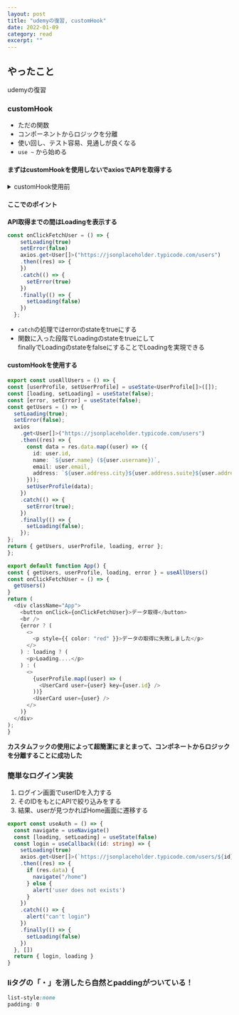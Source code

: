 ```yaml
---
layout: post
title: "udemyの復習, customHook" 
date: 2022-01-09 
category: read 
excerpt: ""
---
```


<div markdown="1">

## やったこと
udemyの復習  

### customHook
- ただの関数
- コンポーネントからロジックを分離
- 使い回し、テスト容易、見通しが良くなる
- `use ~` から始める

#### まずはcustomHookを使用しないでaxiosでAPIを取得する
<details>
  <summary>customHook使用前</summary>
  
```ts
export default function App() {
  const [userProfile, setUserProfile] = useState<UserProfile[]>([])
  const [loading, setLoading] = useState(false)
  const [error, setError] = useState(false)
  const onClickFetchUser = () => {
    setLoading(true)
    setError(false)
    axios.get<User[]>("https://jsonplaceholder.typicode.com/users")
    .then((res) => {
      const data = res.data.map((user) => ({
        id: user.id,
        name: `${user.name} (${user.username})`,
        email: user.email,
        address: `${user.address.city}${user.address.suite}${user.address.street}`
      }))
      setUserProfile(data)
    })
    .catch(() => {
      setError(true)
    })
    .finally(() => {
      setLoading(false)
    })
  };
  return (
    <div className="App">
      <button onClick={onClickFetchUser}>データ取得</button>
      <br />
      {error ? (
        <>
          <p style={{color: "red"}}>データの取得に失敗しました</p>
        </>
      ): (
        loading? (
          <p>Loading....</p>
        ): (
        <>
        {userProfile.map((user) => (
          <UserCard user={user} key={user.id} />
        ))}
        <UserCard user={user} />
        </>)
      )}
      
    </div>
  );
}
```
</details> 
  
#### ここでのポイント
**API取得までの間はLoadingを表示する**

```ts
const onClickFetchUser = () => {
    setLoading(true)
    setError(false)
    axios.get<User[]>("https://jsonplaceholder.typicode.com/users")
    .then((res) => {
    })
    .catch(() => {
      setError(true)
    })
    .finally(() => {
      setLoading(false)
    })
  };
```
- `catch`の処理ではerrorのstateをtrueにする
- 関数に入った段階でLoadingのstateをtrueにして  
  finallyでLoadingのstateをfalseにすることでLoadingを実現できる

#### customHookを使用する

  
  ```ts
  export const useAllUsers = () => {
  const [userProfile, setUserProfile] = useState<UserProfile[]>([]);
  const [loading, setLoading] = useState(false);
  const [error, setError] = useState(false);
  const getUsers = () => {
    setLoading(true);
    setError(false);
    axios
      .get<User[]>("https://jsonplaceholder.typicode.com/users")
      .then((res) => {
        const data = res.data.map((user) => ({
          id: user.id,
          name: `${user.name} (${user.username})`,
          email: user.email,
          address: `${user.address.city}${user.address.suite}${user.address.street}`
        }));
        setUserProfile(data);
      })
      .catch(() => {
        setError(true);
      })
      .finally(() => {
        setLoading(false);
      });
  };
  return { getUsers, userProfile, loading, error };
};
  ```
  
  ```ts
  export default function App() {
  const { getUsers, userProfile, loading, error } = useAllUsers()
  const onClickFetchUser = () => {
    getUsers()
  }
  return (
    <div className="App">
      <button onClick={onClickFetchUser}>データ取得</button>
      <br />
      {error ? (
        <>
          <p style={{ color: "red" }}>データの取得に失敗しました</p>
        </>
      ) : loading ? (
        <p>Loading....</p>
      ) : (
        <>
          {userProfile.map((user) => (
            <UserCard user={user} key={user.id} />
          ))}
          <UserCard user={user} />
        </>
      )}
    </div>
  );
}
  ```

**カスタムフックの使用によって超簡潔にまとまって、コンポネートからロジックを分離することに成功した**

### 簡単なログイン実装
1. ログイン画面でuserIDを入力する
2. そのIDをもとにAPIで絞り込みをする
3. 結果、userが見つかればHome画面に遷移する

```ts
export const useAuth = () => {
  const navigate = useNavigate()
  const [loading, setLoading] = useState(false)
  const login = useCallback((id: string) => {
    setLoading(true)
    axios.get<User[]>(`https://jsonplaceholder.typicode.com/users/${id}`)
    .then((res) => {
      if (res.data) {
        navigate("/home")
      } else {
        alert('user does not exists')
      }
    })
    .catch(() => {
      alert("can't login")
    })
    .finally(() => {
      setLoading(false)
    })
  }, [])
  return { login, loading }
}
```

### liタグの「・」を消したら自然とpaddingがついている！
```css
list-style:none
padding: 0
```
</div>

